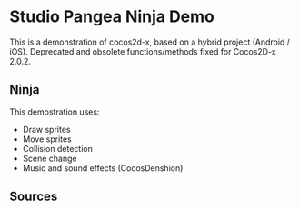 Studio Pangea Ninja Demo
========================

This is a demonstration of cocos2d-x, based on a hybrid project (Android / iOS).
Deprecated and obsolete functions/methods fixed for Cocos2D-x 2.0.2.

Ninja
-----

This demostration uses:  

* Draw sprites
* Move sprites
* Collision detection
* Scene change
* Music and sound effects (CocosDenshion)

Sources
-------

[Chapter 1]: http://www.cocos2d-x.org/projects/cocos2d-x/wiki/Chapter_1_-_How_to_Create_a_New_cocos2d-x_project_on_multi-platforms

[Chapter 2]: http://www.cocos2d-x.org/projects/cocos2d-x/wiki/Chapter_2_-_How_to_Add_a_sprite

[Chapter 3]: http://www.cocos2d-x.org/projects/cocos2d-x/wiki/Chapter_3_-_How_to_Move_a_sprite

[Chapter 4]: http://www.cocos2d-x.org/projects/cocos2d-x/wiki/Chapter_4_-_How_to_Fire_some_Bullets

[Chapter 5]: http://www.cocos2d-x.org/projects/cocos2d-x/wiki/Chapter_5_-_How_to_Detect_the_Collisions

[Chapter 6]: http://www.cocos2d-x.org/projects/cocos2d-x/wiki/Chapter_6_-_How_to_Play_Music_and_Sound_Effect

[Chapter 7]: http://www.cocos2d-x.org/projects/cocos2d-x/wiki/Chapter_7_-_Some_Icing_on_the_Cake
